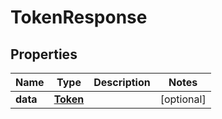 
# TokenResponse

## Properties
Name | Type | Description | Notes
------------ | ------------- | ------------- | -------------
**data** | [**Token**](Token.md) |  |  [optional]



